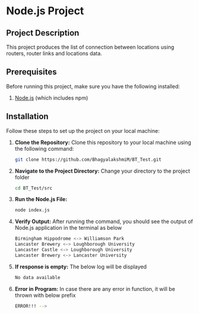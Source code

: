 # Node.js Project

## Project Description

This project produces the list of connection between locations using routers, router links and locations data.

## Prerequisites

Before running this project, make sure you have the following installed:

1. [Node.js](https://nodejs.org/) (which includes npm)

## Installation

Follow these steps to set up the project on your local machine:

1. **Clone the Repository:**
   Clone this repository to your local machine using the following command:

   ```sh
   git clone https://github.com/BhagyalakshmiM/BT_Test.git
2. **Navigate to the Project Directory:**
    Change your directory to the project folder
    ```sh
    cd BT_Test/src
3. **Run the Node.js File:**
    ```sh
    node index.js
4. **Verify Output:**
    After running the command, you should see the output of Node.js application in the terminal as below
    ```sh
    Birmingham Hippodrome <-> Williamson Park
    Lancaster Brewery <-> Loughborough University
    Lancaster Castle <-> Loughborough University
    Lancaster Brewery <-> Lancaster University
5. **If response is empty:**
    The below log will be displayed
    ```sh
    No data available
6. **Error in Program:**
    In case there are any error in function, it will be thrown with below prefix
    ```sh
    ERROR!!! --> 